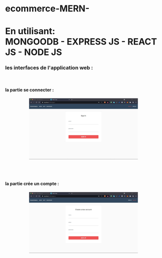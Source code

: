 # ecommerce-MERN-
<h1>En utilisant: </br> MONGOODB - EXPRESS JS - REACT JS - NODE JS</h1>
<h3>les interfaces de l'application web  :</h3>
</br>
<h4><strong>la partie se connecter :</strong></h4>
   <p align="center">
   <img src="captures/sign in.jpg" width="350" title="hover text">
   </p>
   </br>
   
   </br>
<h4><strong>la partie crée un compte :</strong></h4>
   <p align="center">
   <img src="captures/sign up.jpg" width="350" title="hover text">
   </p>
   </br>
   
